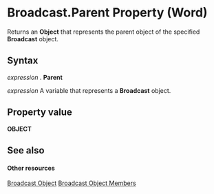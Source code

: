 
# Broadcast.Parent Property (Word)

Returns an  **Object** that represents the parent object of the specified **Broadcast** object.


## Syntax

 _expression_ . **Parent**

 _expression_ A variable that represents a **Broadcast** object.


## Property value

 **OBJECT**


## See also


#### Other resources


[Broadcast Object](47a77749-ef18-d38a-af24-03f32c9e1151.md)
[Broadcast Object Members](936c0328-6b7d-b886-c9c8-e942455c5081.md)
